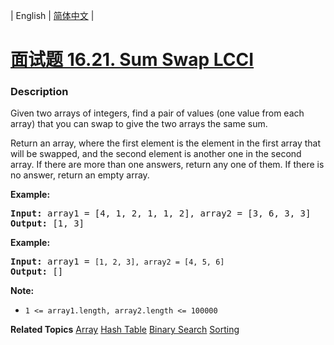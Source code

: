 | English | [简体中文](README.md) |

# [面试题 16.21. Sum Swap LCCI](https://leetcode-cn.com/problems/sum-swap-lcci)
 ### Description
<p>Given two arrays of integers, find a pair of values (one value from each array) that you can swap to give the two arrays the same sum.</p>

<p>Return an array, where the first element is the element in the first array that will be swapped, and the second element is another one in the second array. If there are more than one answers, return any one of them. If there is no answer, return an empty array.</p>

<p><strong>Example:</strong></p>

<pre>
<strong>Input:</strong> array1 = [4, 1, 2, 1, 1, 2], array2 = [3, 6, 3, 3]
<strong>Output:</strong> [1, 3]
</pre>

<p><strong>Example:</strong></p>

<pre>
<strong>Input:</strong> array1 = <code>[1, 2, 3], array2 = [4, 5, 6]</code>
<strong>Output: </strong>[]</pre>

<p><strong>Note: </strong></p>

<ul>
	<li><code>1 &lt;= array1.length, array2.length &lt;= 100000</code></li>
</ul>

**Related Topics**  [Array](https://leetcode-cn.com/tag/array) [Hash Table](https://leetcode-cn.com/tag/hash-table) [Binary Search](https://leetcode-cn.com/tag/binary-search) [Sorting](https://leetcode-cn.com/tag/sorting) 